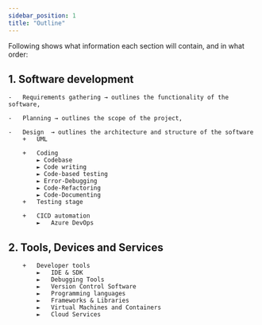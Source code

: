 ```yaml
---
sidebar_position: 1
title: "Outline"
---
```


Following shows what information each section will contain, and in what order:

## 1. Software development
    -   Requirements gathering → outlines the functionality of the software,

    -   Planning → outlines the scope of the project,

    -   Design  → outlines the architecture and structure of the software
        +   UML

        +   Coding
            ► Codebase
            ► Code writing
            ► Code-based testing
            ► Error-Debugging
            ► Code-Refactoring
            ► Code-Documenting
        +   Testing stage
        
        +   CICD automation
            ►   Azure DevOps

## 2. Tools, Devices and Services
        +   Developer tools
            ►   IDE & SDK
            ►   Debugging Tools
            ►   Version Control Software
            ►   Programming languages
            ►   Frameworks & Libraries
            ►   Virtual Machines and Containers
            ►   Cloud Services
